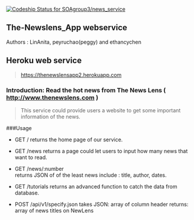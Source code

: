 
[ ![Codeship Status for SOAgroup3/news_service](https://codeship.com/projects/6bdad4b0-6052-0132-bef6-0265a0814e00/status)](https://codeship.com/projects/51617)

## The-Newslens_App webservice

Authors : LinAnita, peyruchao(peggy) and ethancychen

## Heroku web service

> https://thenewslensapp2.herokuapp.com

### Introduction: Read the hot news from The News Lens ( http://www.thenewslens.com )

> This service could provide users a website to get some important information of the news.


###Usage

- GET   /
   returns the home page of our service.

- GET   /news
   returns a page could let users to input how many news that want to read.

- GET   /news/:number   
   returns JSON of <number> of the least news include : title, author, dates.

- GET   /tutorials
   returns an advanced function to catch the data from database.

- POST  /api/v1/specify.json
   takes JSON: array of column header
   returns: array of news titles on NewLens 

